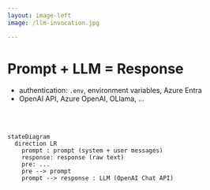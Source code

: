 ```yaml
---
layout: image-left
image: /llm-invocation.jpg

---
```

# Prompt + LLM = Response

-   authentication: `.env`, environment variables, Azure Entra
-   OpenAI API, Azure OpenAI, OLlama, ...

<br/>
<br/>

```mermaid
stateDiagram
  direction LR
    prompt : prompt (system + user messages)
    response: response (raw text)
    pre: ...
    pre --> prompt
    prompt --> response : LLM (OpenAI Chat API)
```
